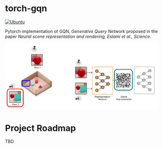 # torch-gqn

[![Ubuntu](https://github.com/DveloperY0115/torch-gqn/actions/workflows/ubuntu.yml/badge.svg)](https://github.com/DveloperY0115/torch-gqn/actions/workflows/ubuntu.yml)

Pytorch implementation of GQN, *Generative Query Network* proposed in the paper *Neural scene representation and rendering, Eslami et al., Science*.

![Overall Structure of GQN](./media/gqn_overall.png)

# Project Roadmap
TBD
